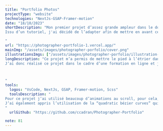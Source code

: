```yaml
---
title: "Portfolio Photos"
projectType: "website"
technologies: "NextJs-GSAP-Framer-motion"
date: "18/10/2023"
shortDescription: "Mon premier projet d’assez grande ampleur dans le domaine du creative development !
Issu d’un tutoriel, j'ai décidé de l’adapter afin de mettre en avant certains de mes clichés.

"
url: "https://photographer-portfolio-1.vercel.app/"
mainImg: "/assets/images/photographer-porfolio/cover.png"
illustrationsImgs: ["/assets/images/photographer-porfolio/illustration-1.gif", "/assets/images/photographer-porfolio/illustration-2.gif","/assets/images/photographer-porfolio/illustration-3.gif","/assets/images/photographer-porfolio/illustration-4.gif","/assets/images/photographer-porfolio/illustration-5.gif"]
longDescription: "Ce projet m’a permis de mettre le pied à l’étrier dans le domaine du creative coding, j’ai en effet pu apprendre les bases de deux librairies très importantes du domaine, GSAP et Framer-Motion.
J’ai donc réalisé ce projet dans le cadre d’une formation en ligne et je l’ai ensuite adapté pour y disposer plusieurs de mes photos.



"
tools:
  logos: "VsCode, NextJs, GSAP, Framer-motion, Scss"
  toolsDescription: "
Pour ce projet j’ai utilisé beaucoup d’animations au scroll, pour cela, j'ai donc utilisé “ScrollTrigger” de GSAP pour les lancer, et ensuite pour le détail de l’animation, j'ai majoritairement utilisé framer-motion. 
J’ai également appris l’utilisation de la “quadratic bézier curves” qui permet de dessiner des svg. C’est avec cela que j’ai réalisé mon loader avec un dessin initial et ensuite un autre dessin vers lequel on va transitionner et qui va donner cet effet.
"
  urlGithub: "https://github.com/ccadran/Photographer-Portfolio"

note: 81
---
```

